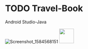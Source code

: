 # TODO Travel-Book
 Android Studio-Java
 
 ![Screenshot_1584568151](https://user-images.githubusercontent.com/11635700/77010799-93377300-697b-11ea-8ba8-abaab111e838.png)
 <img src="https://github.com/11635700/77010799-93377300-697b-11ea-8ba8-abaab111e838.png" width="48">

